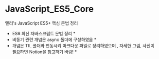 # JavaScript_ES5_Core
엘리's JavaScript ES5+ 핵심 문법 정리

* ES6 최신 자바스크립트 문법 정리 * 
* 비동기 관련 개념은 async 폴더에 구성하였음 * 
* 개념은 TIL 폴더와 연동시켜 마크다운 파일로 정리하였으며 , 자세한 그림, 사진이 필요하면 Notion을 참고하기 바람! *  
